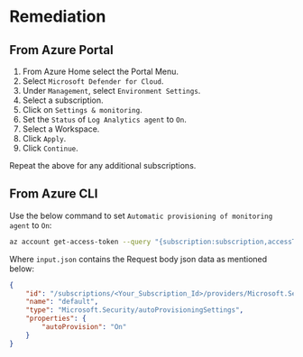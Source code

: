 # Remediation

## From Azure Portal

1. From Azure Home select the Portal Menu.
2. Select `Microsoft Defender for Cloud`.
3. Under `Management`, select `Environment Settings`.
4. Select a subscription.
5. Click on `Settings & monitoring`.
6. Set the `Status` of `Log Analytics agent` to `On`.
7. Select a Workspace.
8. Click `Apply`.
9. Click `Continue`.

Repeat the above for any additional subscriptions.

## From Azure CLI

Use the below command to set `Automatic provisioning of monitoring agent` to `On`:

```sh
az account get-access-token --query "{subscription:subscription,accessToken:accessToken}" --out tsv | xargs -L1 bash -c 'curl -X PUT -H "Authorization: Bearer $1" -H "Content-Type: application/json" https://management.azure.com/subscriptions/subscriptionID/providers/Microsoft.Security/autoProvisioningSettings/default?api-version=2017-08-01-preview -d@"input.json"'
```

Where `input.json` contains the Request body json data as mentioned below:

```json
{
    "id": "/subscriptions/<Your_Subscription_Id>/providers/Microsoft.Security/autoProvisioningSettings/default", 
    "name": "default", 
    "type": "Microsoft.Security/autoProvisioningSettings", 
    "properties": { 
        "autoProvision": "On" 
    } 
}
```
